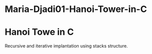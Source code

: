 # Maria-Djadi01-Hanoi-Tower-in-C
# Hanoi Towe in C 
Recursive and iterative implantation using stacks structure.
